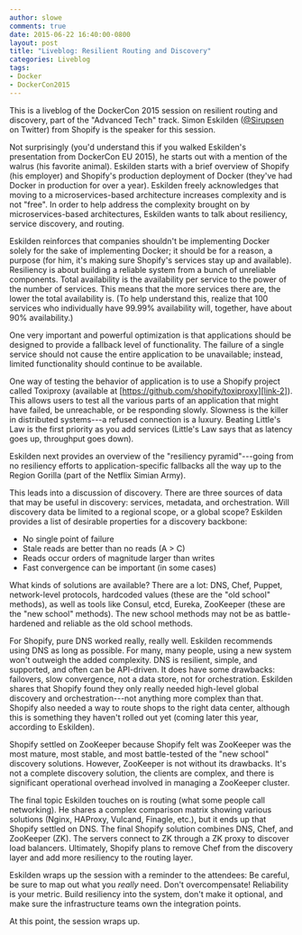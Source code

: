 ```yaml
---
author: slowe
comments: true
date: 2015-06-22 16:40:00-0800
layout: post
title: "Liveblog: Resilient Routing and Discovery"
categories: Liveblog
tags:
- Docker
- DockerCon2015
---
```


This is a liveblog of the DockerCon 2015 session on resilient routing and discovery, part of the "Advanced Tech" track. Simon Eskilden ([@Sirupsen][link-1] on Twitter) from Shopify is the speaker for this session.

Not surprisingly (you'd understand this if you walked Eskilden's presentation from DockerCon EU 2015), he starts out with a mention of the walrus (his favorite animal). Eskilden starts with a brief overview of Shopify (his employer) and Shopify's production deployment of Docker (they've had Docker in production for over a year). Eskilden freely acknowledges that moving to a microservices-based architecture increases complexity and is not "free". In order to help address the complexity brought on by microservices-based architectures, Eskilden wants to talk about resiliency, service discovery, and routing.

Eskilden reinforces that companies shouldn't be implementing Docker solely for the sake of implementing Docker; it should be for a reason, a purpose (for him, it's making sure Shopify's services stay up and available). Resiliency is about building a reliable system from a bunch of unreliable components. Total availability is the availability per service to the power of the number of services. This means that the more services there are, the lower the total availability is. (To help understand this, realize that 100 services who individually have 99.99% availability will, together, have about 90% availability.)

One very important and powerful optimization is that applications should be designed to provide a fallback level of functionality. The failure of a single service should not cause the entire application to be unavailable; instead, limited functionality should continue to be available. 

One way of testing the behavior of application is to use a Shopify project called Toxiproxy (available at [https://github.com/shopify/toxiproxy][link-2]). This allows users to test all the various parts of an application that might have failed, be unreachable, or be responding slowly. Slowness is the killer in distributed systems---a refused connection is a luxury. Beating Little's Law is the first priority as you add services (Little's Law says that as latency goes up, throughput goes down).

Eskilden next provides an overview of the "resiliency pyramid"---going from no resiliency efforts to application-specific fallbacks all the way up to the Region Gorilla (part of the Netflix Simian Army).

This leads into a discussion of discovery. There are three sources of data that may be useful in discovery: services, metadata, and orchestration. Will discovery data be limited to a regional scope, or a global scope? Eskilden provides a list of desirable properties for a discovery backbone:

* No single point of failure
* Stale reads are better than no reads (A &gt; C)
* Reads occur orders of magnitude larger than writes
* Fast convergence can be important (in some cases)

What kinds of solutions are available? There are a lot: DNS, Chef, Puppet, network-level protocols, hardcoded values (these are the "old school" methods), as well as tools like Consul, etcd, Eureka, ZooKeeper (these are the "new school" methods). The new school methods may not be as battle-hardened and reliable as the old school methods.

For Shopify, pure DNS worked really, really well. Eskilden recommends using DNS as long as possible. For many, many people, using a new system won't outweigh the added complexity. DNS is resilient, simple, and supported, and often can be API-driven. It does have some drawbacks: failovers, slow convergence, not a data store, not for orchestration. Eskilden shares that Shopify found they only really needed high-level global discovery and orchestration---not anything more complex than that. Shopify also needed a way to route shops to the right data center, although this is something they haven't rolled out yet (coming later this year, according to Eskilden).

Shopify settled on ZooKeeper because Shopify felt was ZooKeeper was the most mature, most stable, and most battle-tested of the "new school" discovery solutions. However, ZooKeeper is not without its drawbacks. It's not a complete discovery solution, the clients are complex, and there is significant operational overhead involved in managing a ZooKeeper cluster.

The final topic Eskilden touches on is routing (what some people call networking). He shares a complex comparison matrix showing various solutions (Nginx, HAProxy, Vulcand, Finagle, etc.), but it ends up that Shopify settled on DNS. The final Shopify solution combines DNS, Chef, and ZooKeeper (ZK). The servers connect to ZK through a ZK proxy to discover load balancers. Ultimately, Shopify plans to remove Chef from the discovery layer and add more resiliency to the routing layer.

Eskilden wraps up the session with a reminder to the attendees: Be careful, be sure to map out what you _really_ need. Don't overcompensate! Reliability is your metric. Build resiliency into the system, don't make it optional, and make sure the infrastructure teams own the integration points.

At this point, the session wraps up.


[link-1]: https://twitter.com/sirupsen
[link-2]: https://github.com/shopify/toxiproxy
